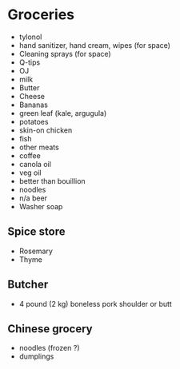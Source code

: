 # Groceries

- tylonol
- hand sanitizer, hand cream, wipes (for space)
- Cleaning sprays (for space)
- Q-tips
- OJ
- milk
- Butter
- Cheese
- Bananas
- green leaf (kale, argugula)
- potatoes
- skin-on chicken
- fish
- other meats
- coffee
- canola oil
- veg oil
- better than bouillion
- noodles
- n/a beer
- Washer soap

## Spice store

- Rosemary
- Thyme

## Butcher

- 4 pound (2 kg) boneless pork shoulder or butt

## Chinese grocery

- noodles (frozen ?)
- dumplings
